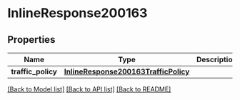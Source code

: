 # InlineResponse200163

## Properties
Name | Type | Description | Notes
------------ | ------------- | ------------- | -------------
**traffic_policy** | [**InlineResponse200163TrafficPolicy**](InlineResponse200163TrafficPolicy.md) |  | [optional] 

[[Back to Model list]](../README.md#documentation-for-models) [[Back to API list]](../README.md#documentation-for-api-endpoints) [[Back to README]](../README.md)

